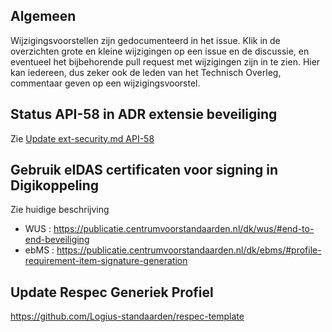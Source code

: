 ## Algemeen

Wijzigingsvoorstellen zijn gedocumenteerd in het issue. Klik in de overzichten grote en kleine wijzigingen op een issue en de discussie, en eventueel het bijbehorende pull request met wijzigingen zijn in te zien. Hier kan iedereen, dus zeker ook de leden van het Technisch Overleg, commentaar geven op een wijzigingsvoorstel.

## Status API-58 in ADR extensie beveiliging

Zie [Update ext-security.md API-58](https://github.com/Geonovum/KP-APIs/pull/464)


## Gebruik eIDAS certificaten voor signing in Digikoppeling

Zie huidige beschrijving

* WUS : https://publicatie.centrumvoorstandaarden.nl/dk/wus/#end-to-end-beveiliging
* ebMS : https://publicatie.centrumvoorstandaarden.nl/dk/ebms/#profile-requirement-item-signature-generation

## Update Respec Generiek Profiel

https://github.com/Logius-standaarden/respec-template


